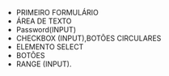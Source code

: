 * PRIMEIRO FORMULÁRIO
* ÁREA DE TEXTO
* Password(INPUT)
* CHECKBOX (INPUT),BOTÕES CIRCULARES
* ELEMENTO SELECT
* BOTÕES
* RANGE (INPUT).